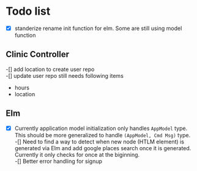 # Todo list  
-[x] standerize rename init function for elm. Some are still using model function  


## Clinic Controller  
-[] add location to create user repo  
-[] update user repo still needs following items  
  - hours  
  - location  

## Elm  

-[x] Currently application model initialization only handles `AppModel` type. This should be more generalized to handle `(AppModel, Cmd Msg)` type.  
-[] Need to find a way to detect when new node (HTLM element) is generated via Elm and add google places search once it is generated. Currently it only checks for once at the biginning.  
-[] Better error handling for signup  

